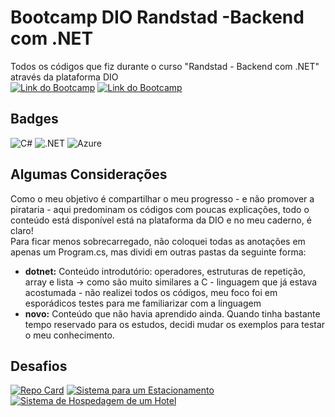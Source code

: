 # Bootcamp DIO Randstad -Backend com .NET  
Todos os códigos que fiz durante o curso "Randstad - Backend com .NET" através da plataforma DIO  
[![Link do Bootcamp](https://img.shields.io/badge/▶-000?style=for-the-badge&logo=movie&logoColor=E94D5F)](https://web.dio.me/track/272e799b-a64d-4048-90a3-adfdceafe244?tab=path) 
[![Link do Bootcamp](https://img.shields.io/badge/Acesso%20ao%20Bootcamp-A06BB0?style=for-the-badge)](https://web.dio.me/track/272e799b-a64d-4048-90a3-adfdceafe244?tab=path)

## Badges
![C#](https://img.shields.io/badge/C%23-239120?style=for-the-badge&logo=c-sharp&logoColor=white) ![.NET](https://img.shields.io/badge/.NET-5C2D91?style=for-the-badge&logo=.net&logoColor=white) ![Azure](https://img.shields.io/badge/Azure-blue?style=for-the-badge&logo=microsoft%20azure&logoColor=blue&labelColor=FFFFFF&link=https%3A%2F%2Fimages.app.goo.gl%2FK7PN1jYJd57x4q7A8)

## Algumas Considerações
Como o meu objetivo é compartilhar o meu progresso - e não promover a pirataria - aqui predominam os códigos com poucas explicações, todo o conteúdo está disponível está na plataforma da DIO e no meu caderno, é claro!  
Para ficar menos sobrecarregado, não coloquei todas as anotações em apenas um Program.cs, mas dividi em outras pastas da seguinte forma:
- __dotnet:__ Conteúdo introdutório: operadores, estruturas de repetição, array e lista -> como são muito similares a C - linguagem que já estava acostumada - não realizei todos os códigos, meu foco foi em esporádicos testes para me familiarizar com a linguagem
- __novo:__ Conteúdo que não havia aprendido ainda. Quando tinha bastante tempo reservado para os estudos, decidi mudar os exemplos para testar o meu conhecimento.

## Desafios
[![Repo Card](https://github-readme-stats.vercel.app/api/pin/?username=larissalumi&repo=dio-lab-open-source&bg_color=292D3E&border_color=C7A1E3&show_icons=true&icon_color=A06BB0&title_color=AF83D0&text_color=FFF)](https://github.com/larissalumi/dio-lab-open-source)
[![Sistema para um Estacionamento](https://github-readme-stats.vercel.app/api/pin/?username=larissalumi&repo=trilha-net-fundamentos-desafio&bg_color=292D3E&border_color=C7A1E3&show_icons=true&icon_color=A06BB0&title_color=AF83D0&text_color=FFF)](https://github.com/larissalumi/trilha-net-fundamentos-desafio)
[![Sistema de Hospedagem de um Hotel](https://github-readme-stats.vercel.app/api/pin/?username=larissalumi&repo=trilha-net-explorando-desafio&bg_color=292D3E&border_color=C7A1E3&show_icons=true&icon_color=A06BB0&title_color=AF83D0&text_color=FFF)](https://github.com/larissalumi/trilha-net-explorando-desafio)

